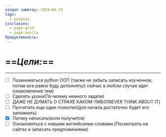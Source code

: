 ```yaml
---
создал заметку: 2024-04-23
tags:
  - purpose
cssclasses:
  - page-grid
  - page-manila
Продуктивность:
---
```

# ==***Цели:***==

---
- [ ]  Позаниматься python ООП (также не забыть записать изученное, потом все равно буду дополнять)) сейчас в любом случае идет ознакомление тем)
- [ ] Сделать уроки(По-моему немного задали)
- [ ] ДАЖЕ НЕ ДУМАТЬ О СТРАХЕ КАКОМ-ЛИБО(NEVER THINK ABOUT IT)
- [ ] Прочитать еще один психотип(для начала достаточно будет его запомнить)
- [x] Логику написать(если получится) 
- [ ] Ознакомиться с новыми английскими словами.(Посмотреть на сайтах и записать предложениями)
